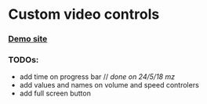 # Custom video controls

### [Demo site](https://zetdotcom.github.io/video-player/)

### TODOs:

* add time on progress bar // _done on 24/5/18 mz_
* add values and names on volume and speed controlers
* add full screen button
